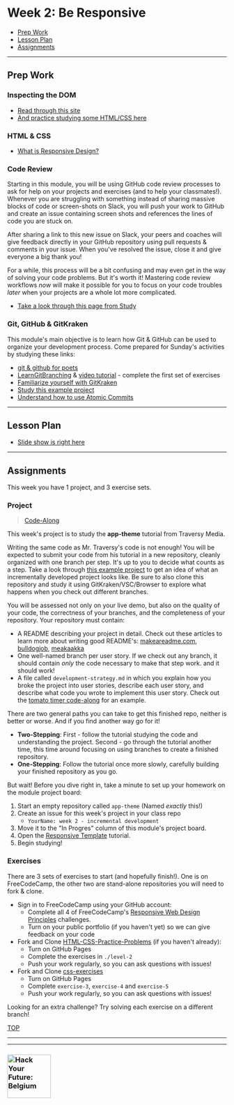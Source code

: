# Week 2: Be Responsive

* [Prep Work](#prep-work)
* [Lesson Plan](#lesson-plan)
* [Assignments](#assignments)

---

## Prep Work

### Inspecting the DOM

* [Read through this site](https://hackyourfuture.be/inspecting-the-dom)
* [And practice studying some HTML/CSS here](https://janke-learning.org/dom-tutor)

### HTML & CSS

* [What is Responsive Design?](https://www.youtube.com/watch?v=5KGah8bW8GE)

### Code Review

Starting in this module, you will be using GitHub code review processes to ask for help on your projects and exercises (and to help your classmates!).  Whenever you are struggling with something instead of sharing massive blocks of code or screen-shots on Slack, you will push your work to GitHub and create an issue containing screen shots and references the lines of code you are stuck on.

After sharing a link to this new issue on Slack, your peers and coaches will give feedback directly in your GitHub repository using pull requests & comments in your issue.  When you've resolved the issue, close it and give everyone a big thank you!

For a while, this process will be a bit confusing and may even get in the way of solving your code problems.  But it's worth it! Mastering code review workflows _now_ will make it possible for you to focus on your code troubles _later_ when your projects are a whole lot more complicated.

* [Take a look through this page from Study](https://study.hackyourfuture.be/programming/code-review)

### Git, GitHub & GitKraken

This module's main objective is to learn how Git & GitHub can be used to organize your development process.  Come prepared for Sunday's activities by studying these links:

* [git & github for poets](https://www.youtube.com/watch?v=BCQHnlnPusY&list=PLRqwX-V7Uu6ZF9C0YMKuns9sLDzK6zoiV)
* [LearnGitBranching](https://learngitbranching.js.org/) & [video tutorial](https://www.youtube.com/watch?v=dG0ke9vILQM) - complete the first set of exercises
* [Familiarize yourself with GitKraken](https://support.gitkraken.com/start-here/interface/)
* [Study this example project](https://github.com/hackyourfuturebelgium/built-with-branches)
* [Understand how to use Atomic Commits](https://curiousprogrammer.io/blog/how-to-craft-your-changes-into-small-atomic-commits-using-git)

---

## Lesson Plan

* [Slide show is right here](https://hackyourfuture.be/incremental-development/week-2)

---

## Assignments

This week you have 1 project, and 3 exercise sets.

### Project

> [Code-Along](http://hackyourfuture.be/homework-submission/#projects)

This week's project is to study the __app-theme__ tutorial from Traversy Media.

Writing the same code as Mr. Traversy's code is not enough!  You will be expected to submit your code from his tutorial in a new repository, cleanly organized with one branch per step.  It's up to you to decide what counts as a step.  Take a look through [this example project](https://github.com/HackYourFutureBelgium/built-with-branches) to get an idea of what an incrementally developed project looks like.  Be sure to also clone this repository and study it using GitKraken/VSC/Browser to explore what happens when you check out different branches.

You will be assessed not only on your live demo, but also on the quality of your code, the correctness of your branches, and the completeness of your repository. Your repository must contain:

* A README describing your project in detail.  Check out these articles to learn more about writing good README's: [makeareadme.com](https://www.makeareadme.com/), [bulldogjob](https://bulldogjob.com/news/449-how-to-write-a-good-readme-for-your-github-project), [meakaakka](https://medium.com/@meakaakka/a-beginners-guide-to-writing-a-kickass-readme-7ac01da88ab3)
* One well-named branch per user story. If we check out any branch, it should contain _only_ the code necessary to make that step work. and it should work!
* A file called `development-strategy.md` in which you explain how you broke the project into user stories, describe each user story, and describe what code you wrote to implement this user story.  Check out the [tomato timer code-along](https://github.com/HackYourFutureBelgium/tomato-timer-code-along/blob/master/development-strategy.md) for an example.

There are two general paths you can take to get this finished repo, neither is better or worse.  And if you find another way go for it!

* __Two-Stepping__: First - follow the tutorial studying the code and understanding the project.  Second - go through the tutorial another time, this time around focusing on using branches to create a finished repository.
* __One-Stepping__: Follow the tutorial once more slowly, carefully building your finished repository as you go.

But wait! Before you dive right in, take a minute to set up your homework on the module project board:

1. Start an empty repository called ```app-theme``` (Named _exactly_ this!)
1. Create an issue for this week's project in your class repo
    * ```YourName: week 2 - incremental development```
1. Move it to the "In Progres" column of this module's project board.
1. Open the [Responsive Template](https://www.youtube.com/watch?v=qlA7dputiNc) tutorial.
1. Begin studying!

### Exercises

There are 3 sets of exercises to start (and hopefully finish!).  One is on FreeCodeCamp, the other two are stand-alone repositories you will need to fork & clone.

* Sign in to FreeCodeCamp using your GitHub account:
  * Complete all 4 of FreeCodeCamp's [Responsive Web Design Principles](https://www.freecodecamp.org/learn/responsive-web-design/responsive-web-design-principles/) challenges.
  * Turn on your public portfolio (if you haven't yet) so we can give feedback on your code
* Fork and Clone [HTML-CSS-Practice-Problems](https://github.com/DevMountain/HTML-CSS-Practice-Problems) (if you haven't already):
  * Turn on GitHub Pages
  * Complete the exercises in `./level-2`
  * Push your work regularly, so you can ask questions with issues!
* Fork and Clone [css-exercises](https://github.com/dangodev/css-exercises)
  * Turn on GitHub Pages
  * Complete `exercise-3`, `exercise-4` and `exercise-5`
  * Push your work regularly, so you can ask questions with issues!

Looking for an extra challenge? Try solving each exercise on a different branch!

[TOP](#week-2)

---
---

### <a href="https://hackyourfuture.be" target="_blank"><img src="https://user-images.githubusercontent.com/18554853/63941625-4c7c3d00-ca6c-11e9-9a76-8d5e3632fe70.jpg" width="100" height="100" alt="Hack Your Future: Belgium"></a>
